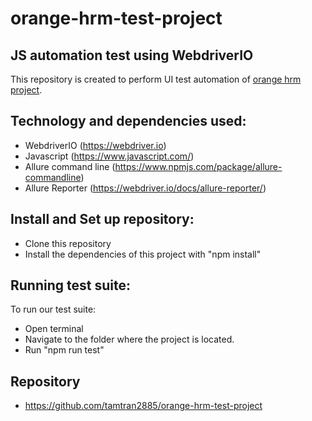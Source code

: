 # orange-hrm-test-project

## JS automation test using WebdriverIO

This repository is created to perform UI test automation of [orange hrm project](https://opensource-demo.orangehrmlive.com).

## Technology and dependencies used:

- WebdriverIO (https://webdriver.io)
- Javascript (https://www.javascript.com/)
- Allure command line (https://www.npmjs.com/package/allure-commandline)
- Allure Reporter (https://webdriver.io/docs/allure-reporter/)

## Install and Set up repository:

- Clone this repository
- Install the dependencies of this project with "npm install"

## Running test suite:

To run our test suite:

- Open terminal
- Navigate to the folder where the project is located.
- Run "npm run test"

## Repository

- https://github.com/tamtran2885/orange-hrm-test-project
